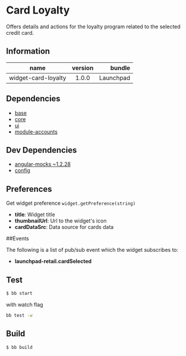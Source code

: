 # Card Loyalty

Offers details and actions for the loyalty program related to the selected credit card.

## Information

| name                  | version           | bundle           |
| ----------------------|:-----------------:| ----------------:|
| widget-card-loyalty   | 1.0.0 			| Launchpad        |

## Dependencies

* [base][base-url]
* [core][core-url]
* [ui][ui-url]
* [module-accounts][module-accounts-url]

## Dev Dependencies

* [angular-mocks ~1.2.28][angular-mocks-url]
* [config][config-url]

## Preferences

Get widget preference `widget.getPreference(string)`

* **title**: Widget title
* **thumbnailUrl**: Url to the widget's icon
* **cardDataSrc**: Data source for cards data


##Events

The following is a list of pub/sub event which the widget subscribes to:

* **launchpad-retail.cardSelected**


## Test

```bash
$ bb start
```

with watch flag
```bash
bb test -w
```


## Build

```bash
$ bb build
```


[base-url]:http://stash.backbase.com:7990/projects/lpm/repos/foundation-base/browse/
[core-url]: http://stash.backbase.com:7990/projects/lpm/repos/foundation-core/browse/
[ui-url]: http://stash.backbase.com:7990/projects/lpm/repos/ui/browse/
[config-url]: https://stash.backbase.com/projects/LP/repos/config/browse
[api-url]:http://stash.backbase.com:7990/projects/LPM/repos/api/browse/
[angular-mocks-url]:https://github.com/angular/bower-angular-mocks/
[module-accounts-url]: https://stash.backbase.com/projects/LPM/repos/module-accounts/browse/